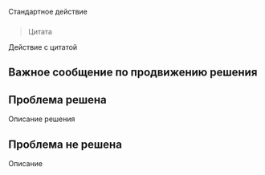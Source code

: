 Стандартное действие
###

> Цитата

Действие с цитатой

###

## Важное сообщение по продвижению решения

###

## Проблема решена
Описание решения

###

## Проблема не решена
Описание